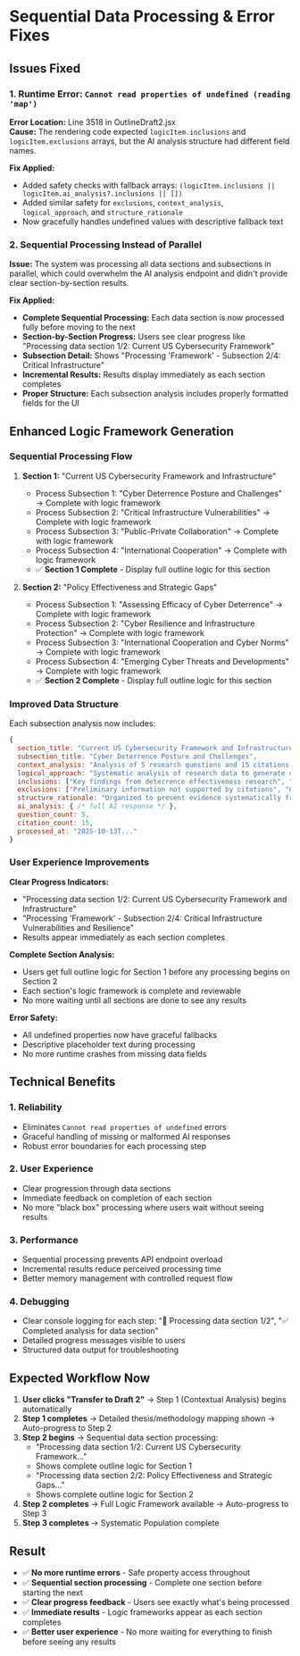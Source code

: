 # Sequential Data Processing & Error Fixes

## Issues Fixed

### 1. **Runtime Error: `Cannot read properties of undefined (reading 'map')`**
**Error Location:** Line 3518 in OutlineDraft2.jsx  
**Cause:** The rendering code expected `logicItem.inclusions` and `logicItem.exclusions` arrays, but the AI analysis structure had different field names.

**Fix Applied:**
- Added safety checks with fallback arrays: `(logicItem.inclusions || logicItem.ai_analysis?.inclusions || [])`
- Added similar safety for `exclusions`, `context_analysis`, `logical_approach`, and `structure_rationale`
- Now gracefully handles undefined values with descriptive fallback text

### 2. **Sequential Processing Instead of Parallel**
**Issue:** The system was processing all data sections and subsections in parallel, which could overwhelm the AI analysis endpoint and didn't provide clear section-by-section results.

**Fix Applied:**
- **Complete Sequential Processing:** Each data section is now processed fully before moving to the next
- **Section-by-Section Progress:** Users see clear progress like "Processing data section 1/2: Current US Cybersecurity Framework"  
- **Subsection Detail:** Shows "Processing 'Framework' - Subsection 2/4: Critical Infrastructure"
- **Incremental Results:** Results display immediately as each section completes
- **Proper Structure:** Each subsection analysis includes properly formatted fields for the UI

## Enhanced Logic Framework Generation

### Sequential Processing Flow
1. **Section 1:** "Current US Cybersecurity Framework and Infrastructure"
   - Process Subsection 1: "Cyber Deterrence Posture and Challenges" → Complete with logic framework
   - Process Subsection 2: "Critical Infrastructure Vulnerabilities" → Complete with logic framework  
   - Process Subsection 3: "Public-Private Collaboration" → Complete with logic framework
   - Process Subsection 4: "International Cooperation" → Complete with logic framework
   - ✅ **Section 1 Complete** - Display full outline logic for this section

2. **Section 2:** "Policy Effectiveness and Strategic Gaps"
   - Process Subsection 1: "Assessing Efficacy of Cyber Deterrence" → Complete with logic framework
   - Process Subsection 2: "Cyber Resilience and Infrastructure Protection" → Complete with logic framework
   - Process Subsection 3: "International Cooperation and Cyber Norms" → Complete with logic framework
   - Process Subsection 4: "Emerging Cyber Threats and Developments" → Complete with logic framework  
   - ✅ **Section 2 Complete** - Display full outline logic for this section

### Improved Data Structure
Each subsection analysis now includes:
```javascript
{
  section_title: "Current US Cybersecurity Framework and Infrastructure",
  subsection_title: "Cyber Deterrence Posture and Challenges", 
  context_analysis: "Analysis of 5 research questions and 15 citations...",
  logical_approach: "Systematic analysis of research data to generate coherent outline structure",
  inclusions: ["Key findings from deterrence effectiveness research", "Attribution challenges analysis", ...],
  exclusions: ["Preliminary information not supported by citations", "Content outside deterrence scope"],
  structure_rationale: "Organized to present evidence systematically from 15 academic sources",
  ai_analysis: { /* full AI response */ },
  question_count: 5,
  citation_count: 15,
  processed_at: "2025-10-13T..."
}
```

### User Experience Improvements

**Clear Progress Indicators:**
- "Processing data section 1/2: Current US Cybersecurity Framework and Infrastructure"
- "Processing 'Framework' - Subsection 2/4: Critical Infrastructure Vulnerabilities and Resilience"
- Results appear immediately as each section completes

**Complete Section Analysis:**
- Users get full outline logic for Section 1 before any processing begins on Section 2
- Each section's logic framework is complete and reviewable
- No more waiting until all sections are done to see any results

**Error Safety:**
- All undefined properties now have graceful fallbacks
- Descriptive placeholder text during processing
- No more runtime crashes from missing data fields

## Technical Benefits

### 1. **Reliability**
- Eliminates `Cannot read properties of undefined` errors
- Graceful handling of missing or malformed AI responses
- Robust error boundaries for each processing step

### 2. **User Experience**  
- Clear progression through data sections
- Immediate feedback on completion of each section
- No more "black box" processing where users wait without seeing results

### 3. **Performance**
- Sequential processing prevents API endpoint overload
- Incremental results reduce perceived processing time
- Better memory management with controlled request flow

### 4. **Debugging**
- Clear console logging for each step: "🔄 Processing data section 1/2", "✅ Completed analysis for data section"
- Detailed progress messages visible to users
- Structured data output for troubleshooting

## Expected Workflow Now

1. **User clicks "Transfer to Draft 2"** → Step 1 (Contextual Analysis) begins automatically
2. **Step 1 completes** → Detailed thesis/methodology mapping shown → Auto-progress to Step 2
3. **Step 2 begins** → Sequential data section processing:
   - "Processing data section 1/2: Current US Cybersecurity Framework..."
   - Shows complete outline logic for Section 1
   - "Processing data section 2/2: Policy Effectiveness and Strategic Gaps..."  
   - Shows complete outline logic for Section 2
4. **Step 2 completes** → Full Logic Framework available → Auto-progress to Step 3
5. **Step 3 completes** → Systematic Population complete

## Result
- ✅ **No more runtime errors** - Safe property access throughout
- ✅ **Sequential section processing** - Complete one section before starting the next  
- ✅ **Clear progress feedback** - Users see exactly what's being processed
- ✅ **Immediate results** - Logic frameworks appear as each section completes
- ✅ **Better user experience** - No more waiting for everything to finish before seeing any results